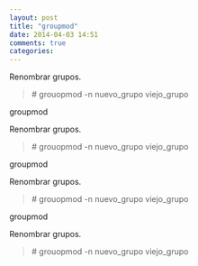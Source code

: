 ```yaml
---
layout: post
title: "groupmod"
date: 2014-04-03 14:51
comments: true
categories: 
---
```

Renombrar grupos.

>\# grouopmod -n nuevo_grupo viejo_grupo

groupmod

Renombrar grupos.

>\# grouopmod -n nuevo_grupo viejo_grupo

groupmod

Renombrar grupos.

>\# grouopmod -n nuevo_grupo viejo_grupo

groupmod

Renombrar grupos.

>\# grouopmod -n nuevo_grupo viejo_grupo

